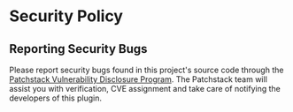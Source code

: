 # Security Policy

## Reporting Security Bugs

Please report security bugs found in this project's source code through the [Patchstack Vulnerability Disclosure Program](https://patchstack.com/database/vdp/mailster). The Patchstack team will assist you with verification, CVE assignment and take care of notifying the developers of this plugin.
